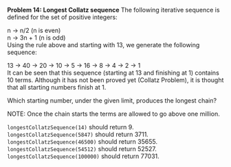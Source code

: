 **Problem 14: Longest Collatz sequence**
The following iterative sequence is defined for the set of positive integers:  

n → n/2 (n is even)  
n → 3n + 1 (n is odd)  
Using the rule above and starting with 13, we generate the following sequence:  

13 → 40 → 20 → 10 → 5 → 16 → 8 → 4 → 2 → 1  
It can be seen that this sequence (starting at 13 and finishing at 1) contains 10 terms. Although it has not been proved yet (Collatz Problem), it is thought that all starting numbers finish at 1.  

Which starting number, under the given limit, produces the longest chain?  

NOTE: Once the chain starts the terms are allowed to go above one million.  

`longestCollatzSequence(14)` should return 9.  
`longestCollatzSequence(5847)` should return 3711.  
`longestCollatzSequence(46500)` should return 35655.  
`longestCollatzSequence(54512)` should return 52527.  
`longestCollatzSequence(100000)` should return 77031.  
